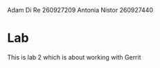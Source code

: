 Adam Di Re 260927209
Antonia Nistor 260927440

# Lab

This is lab 2 which is about working with Gerrit
